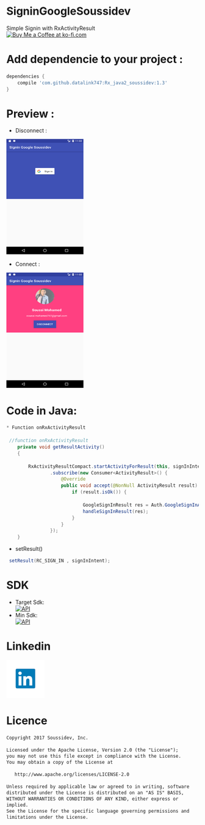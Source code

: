 # SigninGoogleSoussidev
Simple Signin with RxActivityResult
<br>
<a href='https://ko-fi.com/A243447K' target='_blank'><img height='36' style='border:0px;height:36px;'
src='https://az743702.vo.msecnd.net/cdn/kofi4.png?v=0' border='0' alt='Buy Me a Coffee at ko-fi.com' /></a>
<br>

# Add dependencie to your project :

```gradle
dependencies {
    compile 'com.github.datalink747:Rx_java2_soussidev:1.3'
}
```

# Preview :

* Disconnect :</br>
<img src="picture/signin1.png" height="302" width="202">

* Connect :</br>
<img src="picture/signin2.png" height="302" width="202">
<br>

# Code in Java:

```java
* Function onRxActivityResult

 //function onRxActivityResult
    private void getResultActivity()
    {

        RxActivityResultCompact.startActivityForResult(this, signInIntent, RC_SIGN_IN)
                .subscribe(new Consumer<ActivityResult>() {
                    @Override
                    public void accept(@NonNull ActivityResult result) throws Exception {
                        if (result.isOk()) {

                            GoogleSignInResult res = Auth.GoogleSignInApi.getSignInResultFromIntent(result.getData());
                            handleSignInResult(res);
                        }
                    }
                });
    }

```
* setResult()
```java
 setResult(RC_SIGN_IN , signInIntent);
```
# SDK
+ Target Sdk:<br>
[![API](https://img.shields.io/badge/API-23%2B-brightgreen.svg?style=flat)](https://android-arsenal.com/api?level=23)
+ Min Sdk:<br>
[![API](https://img.shields.io/badge/API-19%2B-orange.svg?style=flat)](https://android-arsenal.com/api?level=19)

# Linkedin

<a href="https://www.linkedin.com/in/soussimohamed/">
<img src="picture/linkedin.png" height="100" width="100" alt="Soussi Mohamed">
</a>

# Licence

```
Copyright 2017 Soussidev, Inc.

Licensed under the Apache License, Version 2.0 (the "License");
you may not use this file except in compliance with the License.
You may obtain a copy of the License at

   http://www.apache.org/licenses/LICENSE-2.0

Unless required by applicable law or agreed to in writing, software
distributed under the License is distributed on an "AS IS" BASIS,
WITHOUT WARRANTIES OR CONDITIONS OF ANY KIND, either express or implied.
See the License for the specific language governing permissions and
limitations under the License.
```
